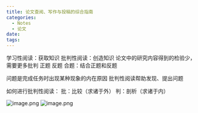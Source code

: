 ```yaml
---
title: 论文查阅、写作与投稿的综合指南
categories:
  - Notes
  - 论文
date:
tags:
---
```


学习性阅读：获取知识
批判性阅读：创造知识
论文中的研究内容得到的检验少，需要更多批判
正题
反题
合题：结合正题和反题

问题是完成任务时出现某种现象的内在原因
批判性阅读帮助发现、提出问题

如何进行批判性阅读：
批：比较（求诸于外） 判：剖析（求诸于内）

![image.png](https://cdn.jsdelivr.net/gh/zhengyangWang1/image@main/img/20231115192520.png)
![image.png](https://cdn.jsdelivr.net/gh/zhengyangWang1/image@main/img/20231115192615.png)
